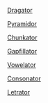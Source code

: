 <a href="https://adaligand.github.io/Textivator/Dragator.html">Dragator
  <p>
<a href="https://adaligand.github.io/Textivator/Pyramidor.html">Pyramidor
  <p>
<a href="https://adaligand.github.io/Textivator/Chunkator.html">Chunkator
  <p>
  <a href="https://adaligand.github.io/Textivator/Gapfillator.html">Gapfillator
  <p>
  <a href="https://adaligand.github.io/Textivator/Vowelator.html">Vowelator
  <p>
  <a href="https://adaligand.github.io/Textivator/Consonator.html">Consonator
  <p>
  <a href="https://adaligand.github.io/Textivator/Letrator.html">Letrator
  <p>
